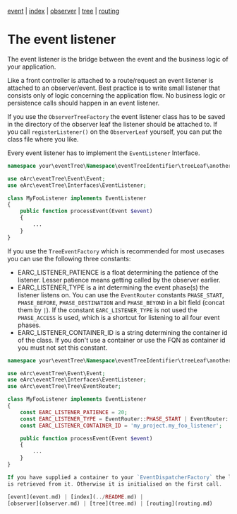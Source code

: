 [event](event.md) | [index](../README.md) | 
[observer](observer.md) | [tree](tree.md) | [routing](routing.md)

# The event listener

The event listener is the bridge between the event and the business logic of 
your application.

Like a front controller is attached to a route/request an event listener is 
attached to an observer/event. Best practice is to write small listener that
consists only of logic concerning the application flow. No business logic or 
persistence calls should happen in an event listener.

If you use the `ObserverTreeFactory` the event listener class has to be saved
in the directory of the observer leaf the listener should be attached to. If
you call `registerListener()` on the `ObserverLeaf` yourself, you can put the 
class file where you like.

Every event listener has to implement the `EventListener` Interface. 

```php
namespace your\eventTree\Namespace\eventTreeIdentifier\treeLeaf\anotherTreeLeaf;

use eArc\eventTree\Event\Event;
use eArc\eventTree\Interfaces\EventListener;

class MyFooListener implements EventListener
{
    public function processEvent(Event $event)
    {
        ...
    }
}
```

If you use the `TreeEventFactory` which is recommended for most usecases you
can use the following three constants:
- EARC_LISTENER_PATIENCE is a float determining the patience of the listener.
Lesser patience means getting called by the observer earlier. 
- EARC_LISTENER_TYPE is a int determining the event phase(s) the listener 
listens on. You can use the `EventRouter` constants `PHASE_START`, 
`PHASE_BEFORE`, `PHASE_DESTINATION` and `PHASE_BEYOND` in a bit field (concat 
them by `|`). If the constant `EARC_LISTENER_TYPE` is not used the 
`PHASE_ACCESS` is used, which is a shortcut for listening to all four event 
phases. 
- EARC_LISTENER_CONTAINER_ID is a string determining the container id of the
class. If you don't use a container or use the FQN as container id you must not 
set this constant.

```php
namespace your\eventTree\Namespace\eventTreeIdentifier\treeLeaf\anotherTreeLeaf;

use eArc\eventTree\Event\Event;
use eArc\eventTree\Interfaces\EventListener;
use eArc\eventTree\Tree\EventRouter;

class MyFooListener implements EventListener
{
    const EARC_LISTENER_PATIENCE = 20;
    const EARC_LISTENER_TYPE = EventRouter::PHASE_START | EventRouter::PHASE_DESTINATION;
    const EARC_LISTENER_CONTAINER_ID = 'my_project.my_foo_listener';

    public function processEvent(Event $event)
    {
        ...
    }
}

If you have supplied a container to your `EventDispatcherFactory` the listener 
is retrieved from it. Otherwise it is initialised on the first call.

[event](event.md) | [index](../README.md) | 
[observer](observer.md) | [tree](tree.md) | [routing](routing.md)

